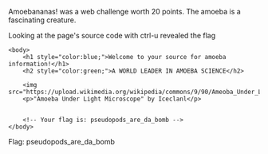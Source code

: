 Amoebananas! was a web challenge worth 20 points.
The amoeba is a fascinating creature.

Looking at the page's source code with ctrl-u revealed the flag
<html>
    <head>
        <title>Amoeba Central</title>
    </head>

    <body>
        <h1 style="color:blue;">Welcome to your source for amoeba information!</h1>
        <h2 style="color:green;">A WORLD LEADER IN AMOEBA SCIENCE</h2>

        <img src="https://upload.wikimedia.org/wikipedia/commons/9/90/Ameoba_Under_Light_Microscope.jpg">
        <p>"Amoeba Under Light Microscope" by Iceclanl</p>


        <!-- Your flag is: pseudopods_are_da_bomb -->
    </body>
</html>

Flag: pseudopods_are_da_bomb
